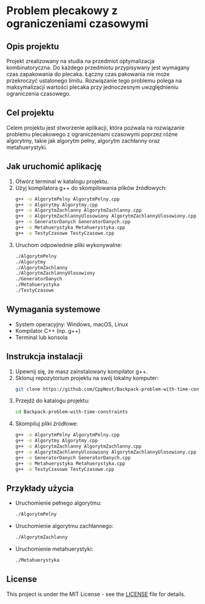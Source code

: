 # Problem plecakowy z ograniczeniami czasowymi

## Opis projektu
Projekt zrealizowany na studia na przedmiot optymalizacja kombinatoryczna. Do każdego przedmiotu przypisywany jest wymagany czas zapakowania do plecaka. Łączny czas pakowania nie może przekroczyć ustalonego limitu. Rozwiązanie tego problemu polega na maksymalizacji wartości plecaka przy jednoczesnym uwzględnieniu ograniczenia czasowego.

## Cel projektu
Celem projektu jest stworzenie aplikacji, która pozwala na rozwiązanie problemu plecakowego z ograniczeniami czasowymi poprzez różne algorytmy, takie jak algorytm pełny, algorytm zachłanny oraz metahuerystyki.

## Jak uruchomić aplikację
1. Otwórz terminal w katalogu projektu.
2. Użyj kompilatora g++ do skompilowania plików źródłowych:
    ```sh
    g++ -o AlgorytmPelny AlgorytmPelny.cpp
    g++ -o Algorytmy Algorytmy.cpp
    g++ -o AlgorytmZachlanny AlgorytmZachlanny.cpp
    g++ -o AlgorytmZachlannyUlosowiony AlgorytmZachlannyUlosowiony.cpp
    g++ -o GeneratorDanych GeneratorDanych.cpp
    g++ -o Metahuerystyka Metahuerystyka.cpp
    g++ -o TestyCzasowe TestyCzasowe.cpp
    ```
3. Uruchom odpowiednie pliki wykonywalne:
    ```sh
    ./AlgorytmPelny
    ./Algorytmy
    ./AlgorytmZachlanny
    ./AlgorytmZachlannyUlosowiony
    ./GeneratorDanych
    ./Metahuerystyka
    ./TestyCzasowe
    ```

## Wymagania systemowe
- System operacyjny: Windows, macOS, Linux
- Kompilator C++ (np. g++)
- Terminal lub konsola

## Instrukcja instalacji
1. Upewnij się, że masz zainstalowany kompilator g++.
2. Sklonuj repozytorium projektu na swój lokalny komputer:
    ```sh
    git clone https://github.com/CppNest/Backpack-problem-with-time-constraints
    ```
3. Przejdź do katalogu projektu:
    ```sh
    cd Backpack-problem-with-time-constraints
    ```
4. Skompiluj pliki źródłowe:
    ```sh
    g++ -o AlgorytmPelny AlgorytmPelny.cpp
    g++ -o Algorytmy Algorytmy.cpp
    g++ -o AlgorytmZachlanny AlgorytmZachlanny.cpp
    g++ -o AlgorytmZachlannyUlosowiony AlgorytmZachlannyUlosowiony.cpp
    g++ -o GeneratorDanych GeneratorDanych.cpp
    g++ -o Metahuerystyka Metahuerystyka.cpp
    g++ -o TestyCzasowe TestyCzasowe.cpp
    ```

## Przykłady użycia
- Uruchomienie pełnego algorytmu:
    ```sh
    ./AlgorytmPelny
    ```
- Uruchomienie algorytmu zachłannego:
    ```sh
    ./AlgorytmZachlanny
    ```
- Uruchomienie metahuerystyki:
    ```sh
    ./Metahuerystyka
    ```

## License

This project is under the MIT License - see the [LICENSE](./LICENSE) file for details.
